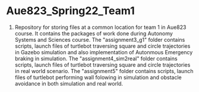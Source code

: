 # Aue823_Spring22_Team1
1. Repository for storing files at a common location for team 1 in Aue823 course.
It contains the packages of work done during Autonomy Systems and Sciences course. 
The "assignment3_g1" folder contains scripts, launch files of turtlebot traversing square and circle trajectories in Gazebo simulation and also implementation of Autonmous Emergency braking in simulation.
The "assignment4_sim2real" folder contains scripts, launch files of turtlebot traversing square and circle trajectories in real world scenario.
The "assignment5" folder contains scripts, launch files of turtlebot performing wall folowing in simulation and obstacle avoidance in both simulation and real world.

